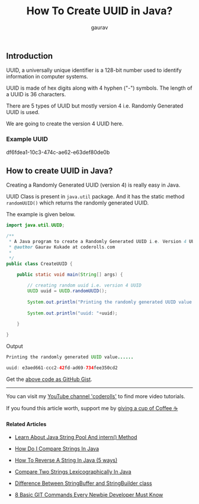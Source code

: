 ﻿---
layout: post
title: "How To Create UUID in Java?"
author: gaurav
image: assets/images/2020-12-23/create-uuid-in-java.png
categories: [ Java, Core Java, String]
description: In this article you will see, how to create UUID in Java.

---

## Introduction

UUID, a universally unique identifier is a 128-bit number used to identify information in computer systems.

UUID is made of hex digits along with 4 hyphen ("-") symbols. The length of a UUID is 36 characters.

There are 5 types of UUID but mostly version 4 i.e. Randomly Generated UUID is used.

We are going to create the version 4 UUID here.

### Example UUID

df6fdea1-10c3-474c-ae62-e63def80de0b

## How to create UUID in Java?

Creating a Randomly Generated UUID (version 4) is really easy in Java.

UUID Class is present in  `java.util` package. And it has the static method `randomUUID()` which returns the randomly generated UUID.

The example is given below.

```java
import java.util.UUID;

/**
 * A Java program to create a Randomly Generated UUID i.e. Version 4 UUID
 * @author Gaurav Kukade at coderolls.com
 *
 */
public class CreateUUID {

	public static void main(String[] args) {
		
		// creating random uuid i.e. version 4 UUID
		UUID uuid = UUID.randomUUID();
		
		System.out.println("Printing the randomly generated UUID value......\n");
		
		System.out.println("uuid: "+uuid);
		
	}

}

```
Output
```java
Printing the randomly generated UUID value......

uuid: e3aed661-ccc2-42fd-ad69-734fee350cd2

```

Get the [above code as GitHub Gist](https://gist.github.com/gauravkukade/395f314c549969bd300d72c7e032dbcb).

--------

You can visit my [YouTube channel 'coderolls'](https://www.youtube.com/channel/UCl31HHUdQbSHOQfc9L-wo3w?view_as=subscriber?sub_confirmation=1) to find more video tutorials.

If you found this article worth, support me by  [giving a cup of Coffee ☕](https://www.paypal.me/GauravKukade)

#### Related Articles

-   [Learn About Java String Pool And intern() Method](https://coderolls.com/java-string-pool-and-intern-method/)
-   [How Do I Compare Strings In Java](https://coderolls.com/compare-strings-in-java/)
-   [How To Reverse A String In Java (5 ways)](https://coderolls.com/reverse-a-string-in-java/)
-   [Compare Two Strings Lexicographically In Java](https://coderolls.com/compare-two-strings-lexicographically-in-java/)
-  [Difference Between StringBuffer and StringBuilder class](https://coderolls.com/difference-between-stringbuffer-and-stringbuilder/)

- [8 Basic GIT Commands Every Newbie Developer Must Know](https://coderolls.com/basic-git-commands/)
